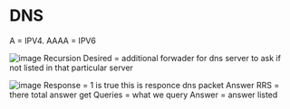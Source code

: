 # DNS
A = IPV4.
AAAA = IPV6

![image](https://user-images.githubusercontent.com/83261924/211143656-2cef07c5-ad0e-4a5a-9010-2c4e547da011.png)
Recursion Desired = additional forwader for dns server to ask if not listed in that particular server

![image](https://user-images.githubusercontent.com/83261924/211143813-4b649365-2561-4644-be24-2dfe0c65b337.png)
Response = 1 is true this is responce dns packet
Answer RRS = there total answer get
Queries = what we query
Answer = answer listed

